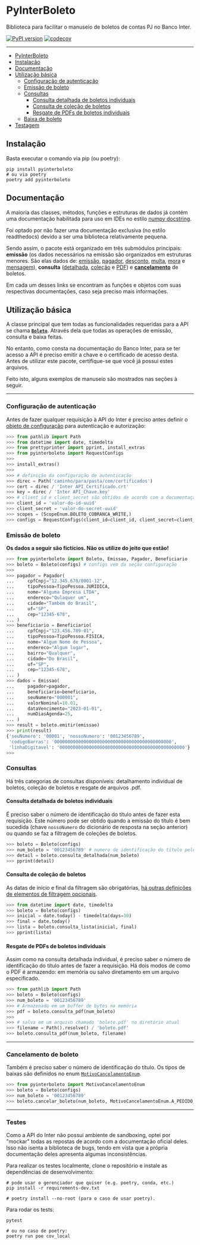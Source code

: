 # PyInterBoleto

Biblioteca para facilitar o manuseio de boletos de contas PJ no Banco Inter.

[![PyPI version](https://badge.fury.io/py/pyinterboleto.svg)](https://badge.fury.io/py/pyinterboleto)
[![codecov](https://codecov.io/gh/feslima/pyinterboleto/branch/main/graph/badge.svg?token=T2SJ0P8KPG)](https://codecov.io/gh/feslima/pyinterboleto)

***

- [PyInterBoleto](#pyinterboleto)
- [Instalação](#instalação)
- [Documentação](#documentação)
- [Utilização básica](#utilização-básica)
  - [Configuração de autenticação](#configuração-de-autenticação)
  - [Emissão de boleto](#emissão-de-boleto)
  - [Consultas](#consultas)
    - [Consulta detalhada de boletos individuais](#consulta-detalhada-de-boletos-individuais)
    - [Consulta de coleção de boletos](#consulta-de-coleção-de-boletos)
    - [Resgate de PDFs de boletos individuais](#resgate-de-pdfs-de-boletos-individuais)
  - [Baixa de boleto](#baixa-de-boleto)
- [Testagem](#testagem)

## Instalação

Basta executar o comando via pip (ou poetry):

```shell
pip install pyinterboleto
# ou via poetry
poetry add pyinterboleto
```

## Documentação

A maioria das classes, métodos, funções e estruturas de dados já contém uma
documentação habilitada para uso em IDEs no estilo
[numpy docstring](https://numpydoc.readthedocs.io/en/latest/format.html).

Foi optado por não fazer uma documentação exclusiva (no estilo readthedocs)
devido a ser uma biblioteca relativamente pequena.

Sendo assim, o pacote está organizado em três submódulos principais:
**emissão** (os dados necessários na emissão são organizados em estruturas
menores. São elas dados de: [emissão](src/pyinterboleto/emissao/emissor.py),
[pagador](src/pyinterboleto/emissao/pagador.py),
[desconto](src/pyinterboleto/emissao/desconto.py),
[multa](src/pyinterboleto/emissao/multa.py),
[mora](src/pyinterboleto/emissao/mora.py) e
[mensagem](src/pyinterboleto/emissao/mensagem.py)), **consulta**
([detalhada](src/pyinterboleto/consulta/detalhado.py),
[coleção](src/pyinterboleto/consulta/lista.py) e
[PDF](src/pyinterboleto/consulta/pdf.py)) e
[**cancelamento**](src/pyinterboleto/baixa.py) de boletos.

Em cada um desses links se encontram as funções e objetos com suas
respectivas documentações, caso seja preciso mais informações.

## Utilização básica

A classe principal que tem todas as funcionalidades requeridas para a API se
chama [**`Boleto`**](src/pyinterboleto/boleto.py). Através dela que todas as
operações de emissão, consulta e baixa feitas.

No entanto, como consta na documentação do Banco Inter, para se ter acesso a
API é preciso emitir a chave e o certificado de acesso desta. Antes de
utilizar este pacote, certifique-se que você já possui estes arquivos.

Feito isto, alguns exemplos de manuseio são mostrados nas seções à seguir.
***

### Configuração de autenticação

Antes de fazer qualquer requisição à API do Inter é preciso antes definir o
[objeto de configuração](src/pyinterboleto/utils/requests.py) para
autenticação e autorização:

```python
>>> from pathlib import Path
>>> from datetime import date, timedelta
>>> from prettyprinter import pprint, install_extras
>>> from pyinterboleto import RequestConfigs
>>>
>>> install_extras()
>>>
>>> # definição da configuração de autenticação
>>> direc = Path('caminho/para/pasta/com/certificados')
>>> cert = direc / 'Inter API_Certificado.crt'
>>> key = direc / 'Inter API_Chave.key'
>>> # client_id e client_secret são obtidos de acordo com a documentação do Inter
>>> client_id = 'valor-do-id-uuid'
>>> client_secret = 'valor-do-secret-uuid'
>>> scopes = (ScopeEnum.BOLETO_COBRANCA_WRITE,)
>>> configs = RequestConfigs(client_id=client_id, client_secret=client_secret, scopes=scopes, certificate=cert, key=key)
```

### Emissão de boleto

**Os dados a seguir são fictícios. Não os utilize do jeito que estão!**

```python
>>> from pyinterboleto import Boleto, Emissao, Pagador, Beneficiario
>>> boleto = Boleto(configs) # configs vem da seção configuração
>>>
>>> pagador = Pagador(
...     cpfCnpj="12.345.678/0001-12",
...     tipoPessoa=TipoPessoa.JURIDICA,
...     nome="Alguma Empresa LTDA",
...     endereco="Qulaquer um",
...     cidade="Também do Brasil",
...     uf="SP",
...     cep="12345-678",
... )
>>> beneficiario = Beneficiario(
...     cpfCnpj="123.456.789-01",
...     tipoPessoa=TipoPessoa.FISICA,
...     nome="Algum Nome de Pessoa",
...     endereco="Algum lugar",
...     bairro="Qualquer",
...     cidade="Do Brasil",
...     uf="SP",
...     cep="12345-678",
... )
>>> dados = Emissao(
...     pagador=pagador,
...     beneficiario=beneficiario,
...     seuNumero="000001",
...     valorNominal=10.01,
...     dataVencimento="2023-01-01",
...     numDiasAgenda=25,
... )
>>> result = boleto.emitir(emissao)
>>> print(result)
{'seuNumero': '00001', 'nossoNumero': '00123456789',
 'codigoBarras': '00000000000000000000000000000000000000000000',
 'linhaDigitavel': '00000000000000000000000000000000000000000000000'}
>>>
```

### Consultas

Há três categorias de consultas disponíveis: detalhamento individual de
boletos, coleção de boletos e resgate de arquivos .pdf.

#### Consulta detalhada de boletos individuais

É preciso saber o número de identificação do título antes de fazer esta
requisição. Este número pode ser obtido quando a emissão do título é
bem sucedida (chave `nossoNumero` do dicionário de resposta na seção anterior)
ou quando se faz a filtragem de coleções de boletos.

```python
>>> boleto = Boleto(configs)
>>> num_boleto = '00123456789' # numero de identificação do título pelo Inter
>>> detail = boleto.consulta_detalhada(num_boleto)
>>> pprint(detail)
```

#### Consulta de coleção de boletos

As datas de início e final da filtragem são obrigatórias,
[há outras definições de elementos de filtragem opcionais](src/pyinterboleto/consulta/lista.py).

```python
>>> from datetime import date, timedelta
>>> boleto = Boleto(configs)
>>> inicial = date.today() - timedelta(days=30)
>>> final = date.today()
>>> lista = boleto.consulta_lista(inicial, final)
>>> pprint(lista)
```

#### Resgate de PDFs de boletos individuais

Assim como na consulta detalhada individual, é preciso saber o número de
identificação do título antes de fazer a requisição. Há dois modos de
como o PDF é armazendo: em memória ou salvo diretamento em um arquivo especificado.

```python
>>> from pathlib import Path
>>> boleto = Boleto(configs)
>>> num_boleto = '00123456789'
>>> # Armazenado em um buffer de bytes na memória
>>> pdf = boleto.consulta_pdf(num_boleto)
>>>
>>> # salva em um arquivo chamado 'boleto.pdf' no diretório atual
>>> filename = Path().resolve() / 'boleto.pdf'
>>> boleto.consulta_pdf(num_boleto, filename)
```

***

### Cancelamento de boleto

Também é preciso saber o número de identificação do título. Os tipos de
baixas são definidos no enum [`MotivoCancelamentoEnum`](src/pyinterboleto/baixa.py).

```python
>>> from pyinterboleto import MotivoCancelamentoEnum
>>> boleto = Boleto(configs)
>>> num_boleto = '00123456789'
>>> boleto.cancelar_boleto(num_boleto, MotivoCancelamentoEnum.A_PEDIDO_DO_CLIENTE)
```

***

### Testes

Como a API do Inter não possui ambiente de sandboxing, optei por
"mockar" todas as repostas de acordo com a documentação oficial
deles. Isso não isenta a biblioteca de bugs, tendo em vista que a
própria documentação deles apresenta algumas inconsistências.

Para realizar os testes localmente, clone o repositório e instale as
dependências de desenvolvimento:

```shell
# pode usar o gerenciador que quiser (e.g. poetry, conda, etc.)
pip install -r requirements-dev.txt

# poetry install --no-root (para o caso de usar poetry).
```

Para rodar os tests:

```shell
pytest

# ou no caso de poetry:
poetry run poe cov_local
```
